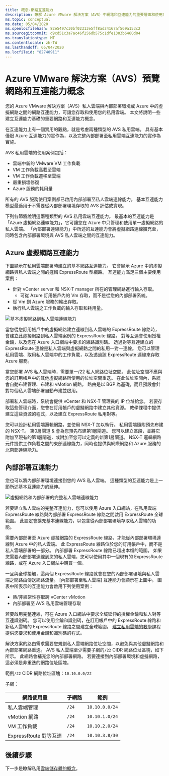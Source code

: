 ```yaml
---
title: 概念-網路互連能力
description: 瞭解 Azure VMware 解決方案（AVS）中網路和互連能力的重要層面和使用案例
ms.topic: conceptual
ms.date: 05/04/2020
ms.openlocfilehash: 82e5497c30bf02313e5ff8ad24167af569a153c2
ms.sourcegitcommit: d9cd51c3a7ac46f256db575c1dfe1303b6460d04
ms.translationtype: MT
ms.contentlocale: zh-TW
ms.lasthandoff: 05/04/2020
ms.locfileid: "82740911"
---
```

# <a name="azure-vmware-solution-avs-preview-networking-and-interconnectivity-concepts"></a>Azure VMware 解決方案（AVS）預覽網路和互連能力概念

您的 Azure VMware 解決方案（AVS）私人雲端與內部部署環境或 Azure 中的虛擬網路之間的網路互連能力，可讓您存取和使用您的私用雲端。 本文將說明一些建立互連能力基礎的重要網路和互連能力概念。

在互連能力上有一個實用的觀點，就是考慮兩種類型的 AVS 私用雲端。 具有基本僅限 Azure 互連能力的實作為，以及完整內部部署至私用雲端互連能力的實作為實施。

AVS 私用雲端的使用案例包括：
- 雲端中新的 VMware VM 工作負載
- VM 工作負載高載至雲端
- VM 工作負載遷移至雲端
- 嚴重損壞修復
- Azure 服務的耗用量

 所有的 AVS 服務使用案例都已啟用內部部署至私人雲端連線能力。 基本互連能力模型最適用于不需要從內部部署環境存取的 AVS 評估或實現。

下列各節將說明這兩種類型的 AVS 私用雲端互連能力。  最基本的互連能力是「Azure 虛擬網路連線能力」，它可讓您在 Azure 中只管理和使用單一虛擬網路的私人雲端。 「內部部署連線能力」中所述的互連能力會將虛擬網路連線擴充至，同時包含內部部署環境與 AVS 私人雲端之間的互連能力。

## <a name="azure-virtual-network-interconnectivity"></a>Azure 虛擬網路互連能力

下圖顯示在私用雲端部署時建立的基本網路互連能力。 它會顯示 Azure 中的虛擬網路與私人雲端之間的邏輯 ExpressRoute 型網路。 互連能力滿足三個主要使用案例：
- 針對 vCenter server 和 NSX-T manager 所在的管理網路進行輸入存取。
    - 可從 Azure 訂用帳戶內的 Vm 存取，而不是從您的內部部署系統。
- 從 Vm 到 Azure 服務的輸出存取。
- 執行私人雲端之工作負載的輸入存取和耗用量。

![基本虛擬網路到私人雲端連線能力](./media/concepts/adjacency-overview-drawing-single.png)

當您從您訂用帳戶中的虛擬網路建立連線到私人雲端的 ExpressRoute 線路時，會建立此虛擬網路到私人雲端案例的 ExpressRoute 線路。 對等互連會使用授權金鑰，以及您在 Azure 入口網站中要求的線路識別碼。 透過對等互連建立的 ExpressRoute 連線是私人雲端與虛擬網路之間的私用一對一連線。 您可以管理私用雲端、取用私人雲端中的工作負載，以及透過該 ExpressRoute 連線來存取 Azure 服務。

當您部署 AVS 私人雲端時，需要單一/22 私人網路位址空間。 此位址空間不應與您的訂用帳戶中的其他虛擬網路所使用的位址空間重迭。 在此位址空間內，系統會自動布建管理、布建和 vMotion 網路。 路由是以 BGP 為基礎，而且預設會針對每個私人雲端部署自動布建並啟用。

部署私人雲端時，系統會提供 vCenter 和 NSX-T 管理員的 IP 位址給您。 若要存取這些管理介面，您會在訂用帳戶的虛擬網路中建立其他資源。 教學課程中提供建立這些資源的程式，以及建立 ExpressRoute 私用對等。

您可以設計私用雲端邏輯網路，並使用 NSX-T 加以執行。 私用雲端隨附預先布建的 NSX-T。 第0層閘道 & 會為您預先布建第1層閘道。 您可以建立區段，並將它附加至現有的第1層閘道，或附加至您可以定義的新第1層閘道。 NSX-T 邏輯網路元件提供工作負載之間的東部連線能力，同時也提供與網際網路和 Azure 服務的北南部連線能力。 

## <a name="on-premises-interconnectivity"></a>內部部署互連能力

您也可以將內部部署環境連接到您的 AVS 私人雲端。 這種類型的互連能力是上一節所述基本互連能力的延伸。

![虛擬網路和內部部署的完整私人雲端連線能力](./media/concepts/adjacency-overview-drawing-double.png)

若要建立私人雲端的完整互連能力，您可以使用 Azure 入口網站，在私用雲端 ExpressRoute 線路與內部部署 ExpressRoute 線路之間啟用 ExpressRoute 全球範圍。 此設定會擴充基本連線能力，以包含從內部部署環境存取私人雲端的功能。

需要內部部署至 Azure 虛擬網路的 ExpressRoute 線路，才能從內部部署環境連線到 Azure 中的私人雲端。 此 ExpressRoute 線路位於您的訂用帳戶中，而不是私人雲端部署的一部分。 內部部署 ExpressRoute 線路已超出本檔的範圍。 如果您需要內部部署連線到您的私人雲端，您可以使用其中一個現有的 ExpressRoute 線路，或在 Azure 入口網站中購買一個。

一旦與全球接觸，這兩個 ExpressRoute 線路就會在您的內部部署環境與私人雲端之間路由傳送網路流量。 [內部部署至私人雲端] 互連能力會顯示在上圖中。 圖表中所表示的互連能力會啟用下列使用案例：

- 熱/非經常性存取跨 vCenter vMotion
- 內部部署至 AVS 私用雲端管理存取

若要啟用完整連線，可在 Azure 入口網站中要求全域延伸的授權金鑰和私人對等互連識別碼。 您可以使用金鑰和識別碼，在訂用帳戶中的 ExpressRoute 線路和新私人雲端的 ExpressRoute 線路之間建立全球範圍。 [建立私用雲端的教學](tutorial-create-private-cloud.md)課程提供您要求和使用金鑰和識別碼的程式。

解決方案的路由需求需要您規劃私人雲端網路位址空間，以避免與其他虛擬網路和內部部署網路重迭。 AVS 私人雲端至少需要子網的`/22` CIDR 網路位址區塊，如下所示。 此網路會補充您的內部部署網路。 若要連接到內部部署環境和虛擬網路，這必須是非重迭的網路位址區塊。

範例`/22` CIDR 網路位址區塊：`10.10.0.0/22`

子網：

| 網路使用量             | 子網路 | 範例        |
| ------------------------- | ------ | -------------- |
| 私人雲端管理            | `/24`    | `10.10.0.0/24`   |
| vMotion 網路       | `/24`    | `10.10.1.0/24`   |
| VM 工作負載 | `/24`   | `10.10.2.0/24`   |
| ExpressRoute 對等互連 | `/24`    | `10.10.3.8/30`   |

## <a name="next-steps"></a>後續步驟 

下一步是瞭解私用[雲端儲存體的概念](concepts-storage.md)。

<!-- LINKS - external -->
[enable Global Reach]: https://docs.microsoft.com/azure/expressroute/expressroute-howto-set-global-reach

<!-- LINKS - internal -->

